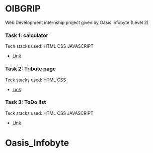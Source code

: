 # OIBGRIP
Web Development internship project given by Oasis Infobyte (Level 2)

### Task 1: calculator 

Tech stacks used: HTML CSS JAVASCRIPT
* [Link](https://alok2006030.github.io/OIBSIP/OIB_Task_1/)



### Task 2: Tribute page 

Teck stacks used: HTML CSS
* [Link](https://alok2006030.github.io/OIBSIP/OIB_Task_2/)


### Task 3: ToDo list

Teck stacks used: HTML CSS JAVASCRIPT
* [Link](https://alok2006030.github.io/OIBSIP/OIB_Task_3/)
# Oasis_Infobyte
